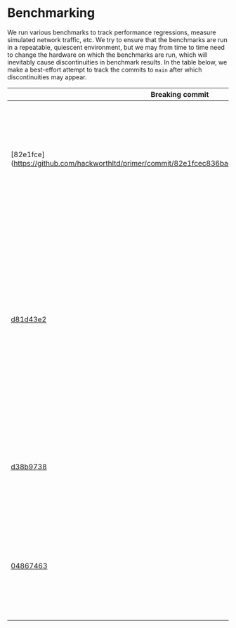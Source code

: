 # Benchmarking

We run various benchmarks to track performance regressions, measure
simulated network traffic, etc. We try to ensure that the benchmarks
are run in a repeatable, quiescent environment, but we may from time
to time need to change the hardware on which the benchmarks are run,
which will inevitably cause discontinuities in benchmark results. In
the table below, we make a best-effort attempt to track the commits to
`main` after which discontinuities may appear.

| Breaking commit                          | Description
|------------------------------------------|------------------
| [82e1fce] (https://github.com/hackworthltd/primer/commit/82e1fcec836bac7a153014f721578a72140d4cde) | Retired previous benchmark machine. For the time being, benchmarks will be run on a CI cluster, and may be a bit noisier than in the past.
| [d81d43e2](https://github.com/hackworthltd/primer/commit/d81d43e2fe0f466410b0b984aa66ba8e83c19dec) | Retired previous benchmark machine, a dedicated AMD Ryzen 5 3600 6-Core Processor host running only benchmark jobs, and moved subsequent benchmark jobs to a VM running other CI jobs, with an 8-core AMD Ryzen 9 5900HX with Radeon Graphics.
| [d38b9738](https://github.com/hackworthltd/primer/commit/d38b973874bc2491904811567b5da55e70116f54) | Back to previous benchmark machine, as the mixed-use CI machine was not a reliable benchmarking host.
| [04867463](https://github.com/hackworthltd/primer/commit/048674636bbca82a98dd99b9de9561739ea49a48) | Retired previous benchmark machine, and moved subsequent benchmark jobs to an 8-core AMD EPYC 7402P virtual machine.
